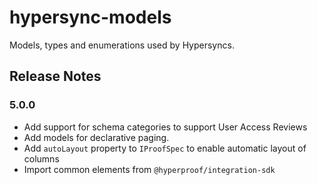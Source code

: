 # hypersync-models

Models, types and enumerations used by Hypersyncs.

## Release Notes

### 5.0.0

- Add support for schema categories to support User Access Reviews
- Add models for declarative paging.
- Add `autoLayout` property to `IProofSpec` to enable automatic layout of columns
- Import common elements from `@hyperproof/integration-sdk`
